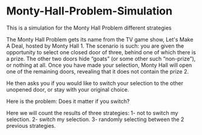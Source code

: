 # Monty-Hall-Problem-Simulation

This is a simulation for the Monty Hall Problem different strategies
  
The Monty Hall Problem gets its name from the TV game show, Let's Make A Deal, hosted by Monty Hall 1. The scenario is such: you are given the opportunity to select one closed door of three, behind one of which there is a prize. The other two doors hide “goats” (or some other such “non-prize”), or nothing at all. Once you have made your selection, Monty Hall will open one of the remaining doors, revealing that it does not contain the prize 2. 

He then asks you if you would like to switch your selection to the other unopened door, or stay with your original choice. 

Here is the problem: Does it matter if you switch?
   
Here we will count the results of three strategies:
  1- not to switch my selection.
  2- switch my selection.
  3- randomly selecting between the 2 previous strategies.
